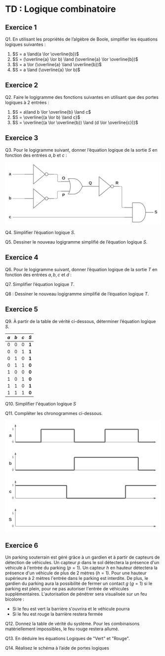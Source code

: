 # TD : Logique combinatoire

## Exercice 1

Q1. En utilisant les propriétés de l’algèbre de Boole, simplifier les équations logiques suivantes :

1. $`S = a \land(a \lor \overline{b})`$
2. $`S = (\overline{a} \lor b) \land (\overline{a} \lor \overline{b})`$
3. $`S = a \lor (\overline{a} \land \overline{b})`$
4. $`S = a \land (\overline{a} \lor b)`$

## Exercice 2

Q2. Faire le logigramme des fonctions suivantes en utilisant que des portes logiques à 2 entrées :

1. $`S = a\land b \lor \overline{b} \land c`$
2. $`S = \overline{(a \lor b) \land c}`$
3. $`S = \overline{(a \lor \overline{b}) \land (d \lor \overline{c})}`$​

## Exercice 3

Q3. Pour le logigramme suivant, donner l’équation logique de la sortie $`S`$​​ en fonction des entrées $`a, b`$ et $`c`$​​​ :

![Logigramme](./assets/exercice_3.svg)

Q4. Simplifier l’équation logique $`S`$.

Q5. Dessiner le nouveau logigramme simplifié de l’équation logique $`S`$.

## Exercice 4

Q6. Pour le logigramme suivant, donner l’équation logique de la sortie $`T`$ en fonction des entrées $`a, b, c`$ et $`d`$ :

Q7. Simplifier l’équation logique $`T`$.

Q8 : Dessiner le nouveau logigramme simplifié de l’équation logique $`T`$.

## Exercice 5

Q9. À partir de la table de vérité ci-dessous, déterminer l’équation logique $`S`$.

| $`a`$ | $`b`$ | $`c`$ | $`S`$ |
| :--: | :--: | :--: | :--: |
| 0 | 0 | 0 | __1__ |
| 0 | 0 | 1 | __1__ |
| 0 | 1 | 0 | __1__ |
| 0 | 1 | 1 | __0__ |
| 1 | 0 | 0 | __0__ |
| 1 | 0 | 1 | __0__ |
| 1 | 1 | 0 | __1__ |
| 1 | 1 | 1 | __0__ |

Q10. Simplifier l'équation logique $`S`$

Q11. Compléter les chronogrammes ci-dessous.

![Logigramme](./assets/exercice_5.svg)

## Exercice 6

Un parking souterrain est géré grâce à un gardien et à partir de capteurs de détection de véhicules.
Un capteur $`p`$ dans le sol détectera la présence d'un véhicule à l'entrée du parking ($`p = 1`$).
Un capteur $`h`$ en hauteur détectera la présence d'un véhicule de plus de 2 mètres ($`h = 1`$). Pour une hauteur supérieure à 2 mètres l'entrée dans le parking est interdite.
De plus, le gardien du parking aura la possibilité de fermer un contact $`g`$ ($` g = 1`$) si le parking est plein, pour ne pas autoriser l'entrée de véhicules supplémentaires.
L'autorisation de pénétrer sera visualisée sur un feu bicolore :

- Si le feu est vert la barrière s'ouvrira et le véhicule pourra
- Si le feu est rouge la barrière restera fermée

Q12. Donnez la table de vérité du système. Pour les combinaisons matériellement impossibles, le feu rouge restera allumé.

Q13. En déduire les équations Logiques de "Vert" et "Rouge". 

Q14. Réalisez le schéma à l’aide de portes logiques
